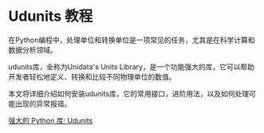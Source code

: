 # Udunits 教程

<show-structure depth="3"/>

在Python编程中，处理单位和转换单位是一项常见的任务，尤其是在科学计算和数据分析领域。

udunits库，全称为Unidata's Units Library，是一个功能强大的库，它可以帮助开发者轻松地定义、转换和比较不同物理单位的数值。

本文将详细介绍如何安装udunits库，它的常用接口，进阶用法，以及如何处理可能出现的异常报错。


<seealso>
<category ref="ref_docs">
    <a href="https://mp.weixin.qq.com/s/W3tA19u3UgJRHJpm7nWiLw">强大的 Python 库: Udunits</a>
</category>
<category ref="ref_github">
</category>
<category ref="ref_issues">
</category>
<category ref="ref_hf">
</category>
<category ref="ref_ms">
</category>
</seealso>

